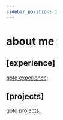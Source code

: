 ```yaml
---
sidebar_position: 1
---
```

# about me

## [experience]
[goto experience;](/docs/experience)
## [projects]
[goto projects;](/docs/projects)